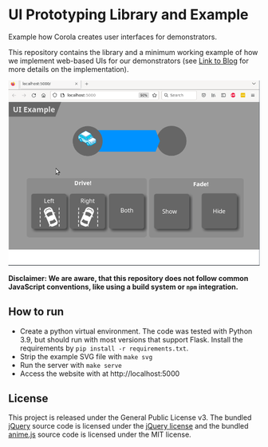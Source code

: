 # UI Prototyping Library and Example
Example how Corola creates user interfaces for demonstrators.

This repository contains the library and a minimum working example of how we implement web-based UIs for our demonstrators (see [Link to Blog](#) for more details on the implementation).

![](img/ui_prototyping_animation.gif)

**Disclaimer: We are aware, that this repository does not follow common JavaScript conventions, like using a build system or `npm` integration.**


## How to run
- Create a python virtual environment. The code was tested with Python 3.9, but should run with most versions that support Flask. Install the requirements by `pip install -r requirements.txt`.
- Strip the example SVG file with `make svg`
- Run the server with `make serve`
- Access the website with at http://localhost:5000

## License
This project is released under the General Public License v3. The bundled [jQuery](https://jquery.com/) source code is licensed under the [jQuery license](https://jquery.org/license/) and the bundled [anime.js](https://animejs.com/) source code is licensed under the MIT license.

